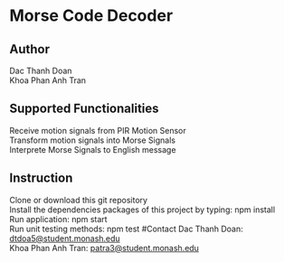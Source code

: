 # Morse Code Decoder
## Author
Dac Thanh Doan
<br>
Khoa Phan Anh Tran
## Supported Functionalities
Receive motion signals from PIR Motion Sensor
<br>
Transform motion signals into Morse Signals
<br>
Interprete Morse Signals to English message
## Instruction
Clone or download this git repository
<br>
Install the dependencies packages of this project by typing: npm install
<br>
Run application: npm start
<br>
Run unit testing methods: npm test
#Contact
Dac Thanh Doan: dtdoa5@student.monash.edu
<br>
Khoa Phan Anh Tran: patra3@student.monash.edu
